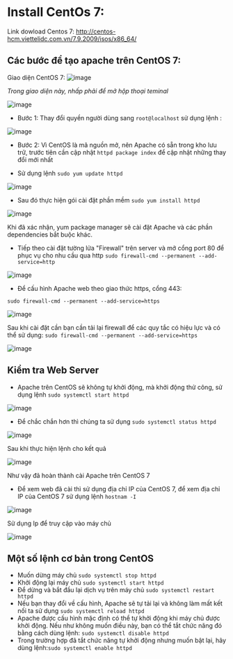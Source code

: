 # Install CentOs 7:
 Link dowload Centos 7: http://centos-hcm.viettelidc.com.vn/7.9.2009/isos/x86_64/
 
## Các bước để tạo apache trên CentOS 7:

Giao diện CentOS 7:
![image](https://user-images.githubusercontent.com/105496635/183330923-0ce14b5f-7c16-423c-b1ce-b913dbe50fef.png)

*Trong giao diện này, nhấp phải để mở hộp thoại teminal*

![image](https://user-images.githubusercontent.com/105496635/183331443-98ec189f-3c4e-444e-874f-028249340f64.png)


 - Bước 1: Thay đổi quyền người dùng sang `root@localhost` sử dụng lệnh :

![image](https://user-images.githubusercontent.com/105496635/183331755-6ecd1f8d-8743-463a-a5ae-fce3e769d6d9.png)

 - Bước 2: Vì CentOS là mã nguồn mở, nên Apache có sẵn trong kho lưu trữ, trước tiên cần cập nhật  `httpd package index` để cập nhật những thay đổi mới nhất

  - Sử dụng lệnh `sudo yum update httpd`

![image](https://user-images.githubusercontent.com/105496635/183333705-83f2b45a-52ab-4fdb-8694-7d4168e0fd74.png)

  - Sau đó thực hiện gói cài đặt phần mềm `sudo yum install httpd`


![image](https://user-images.githubusercontent.com/105496635/183334800-60f4e9e6-fc42-44fe-a39a-d53550abff60.png)


Khi đã xác nhận, yum package manager sẽ cài đặt Apache và các phần dependencies bắt buộc khác.

- Tiếp theo cài đặt tường lửa "Firewall" trên server và mở cổng port 80 để phục vụ cho nhu cầu qua http
`sudo firewall-cmd --permanent --add-service=http`

![image](https://user-images.githubusercontent.com/105496635/183336564-a23e8846-7c58-4be5-931b-36a55bdfd11e.png)

- Để cấu hình Apache web theo giao thức https, cổng 443:

`sudo firewall-cmd --permanent --add-service=https`

![image](https://user-images.githubusercontent.com/105496635/183337013-378c1c8c-ba2c-49fa-89ac-74d10124b6bd.png)

Sau khi cài đặt cần bạn cần tải lại firewall để các quy tắc có hiệu lực và có thể sử dụng:
`sudo firewall-cmd --permanent --add-service=https`

![image](https://user-images.githubusercontent.com/105496635/183337549-e69179a8-0189-465f-ac0c-79613c761aa2.png)


## Kiểm tra Web Server
 - Apache trên CentOS sẽ không tự khởi động, mà khởi động thử công, sử dụng lệnh `sudo systemctl start httpd`

![image](https://user-images.githubusercontent.com/105496635/183339799-e7f73bda-968a-4fc3-a7cd-a8b635fd76a9.png)

- Để chắc chắn hơn thì chúng ta sử dụng `sudo systemctl status httpd`


![image](https://user-images.githubusercontent.com/105496635/183339959-a3f088e9-65d4-42f8-934d-f059420d83d2.png)

Sau khi thực hiện lệnh cho kết quả

![image](https://user-images.githubusercontent.com/105496635/183340108-66d8a588-1daf-4e6b-ae7c-03596c256f2c.png)

Như vậy đã hoàn thành cài Apache trên CentOS 7

- Để xem web đã cài thì sử dụng địa chỉ IP của CentOS 7, để xem địa chỉ IP của CentOS 7 sử dụng lệnh `hostnam -I`

![image](https://user-images.githubusercontent.com/105496635/183340859-a33ba8cb-9294-4b53-b1d0-797c18472f07.png)

Sử dụng Ip để truy cập vào máy chủ

![image](https://user-images.githubusercontent.com/105496635/183340999-1b5a187d-e0b7-4509-a693-a6d55e33b6de.png)


## Một số lệnh cơ bản trong CentOS 
 - Muốn dừng máy chủ `sudo systemctl stop httpd`
 - Khởi động lại máy chủ `sudo systemctl start httpd`
 - Để dừng và bắt đầu lại dịch vụ trên máy chủ `sudo systemctl restart httpd`
 - Nếu bạn thay đổi về cấu hình, Apache sẽ tự tải lại và không làm mất kết nối ta sử dụng  `sudo systemctl reload httpd`
 - Apache được cấu hình mặc định có thể tự khởi động khi máy chủ được khởi động. Nếu như không muốn điều này, bạn có thể tắt chức năng đó bằng cách dùng lệnh:
`sudo systemctl disable httpd`
 - Trong trường hợp đã tắt chức năng tự khởi động nhưng muốn bật lại, hãy dùng lệnh:`sudo systemctl enable httpd`


